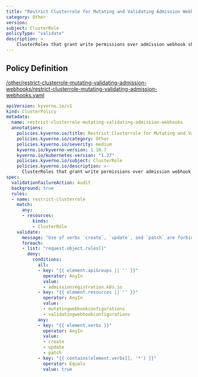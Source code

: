 ```yaml
---
title: "Restrict Clusterrole for Mutating and Validating Admission Webhooks"
category: Other
version: 
subject: ClusterRole
policyType: "validate"
description: >
    ClusterRoles that grant write permissions over admission webhook should be minimized to reduce powerful identities in the cluster. This policy checks to ensure write permissions are not provided to admission webhooks.
---
```


## Policy Definition
<a href="https://github.com/kyverno/policies/raw/main//other/restrict-clusterrole-mutating-validating-admission-webhooks/restrict-clusterrole-mutating-validating-admission-webhooks.yaml" target="-blank">/other/restrict-clusterrole-mutating-validating-admission-webhooks/restrict-clusterrole-mutating-validating-admission-webhooks.yaml</a>

```yaml
apiVersion: kyverno.io/v1
kind: ClusterPolicy
metadata:
  name: restrict-clusterrole-mutating-validating-admission-webhooks
  annotations:
    policies.kyverno.io/title: Restrict Clusterrole for Mutating and Validating Admission Webhooks
    policies.kyverno.io/category: Other
    policies.kyverno.io/severity: medium
    kyverno.io/kyverno-version: 1.10.7
    kyverno.io/kubernetes-version: "1.27"
    policies.kyverno.io/subject: ClusterRole
    policies.kyverno.io/description: >-
      ClusterRoles that grant write permissions over admission webhook should be minimized to reduce powerful identities in the cluster. This policy checks to ensure write permissions are not provided to admission webhooks.
spec:
  validationFailureAction: Audit
  background: true
  rules:
  - name: restrict-clusterrole
    match:
      any:
      - resources:
          kinds:
          - ClusterRole
    validate:
      message: "Use of verbs `create`, `update`, and `patch` are forbidden for mutating and validating admission webhooks"
      foreach:
      - list: "request.object.rules[]"
        deny:
          conditions:
            all:
            - key: "{{ element.apiGroups || '' }}"
              operator: AnyIn
              value:
              - admissionregistration.k8s.io
            - key: "{{ element.resources || '' }}"
              operator: AnyIn
              value:
              - mutatingwebhookconfigurations
              - validatingwebhookconfigurations
            any:
            - key: "{{ element.verbs }}"
              operator: AnyIn
              value:
              - create
              - update
              - patch
            - key: "{{ contains(element.verbs[], '*') }}"
              operator: Equals
              value: true


```
